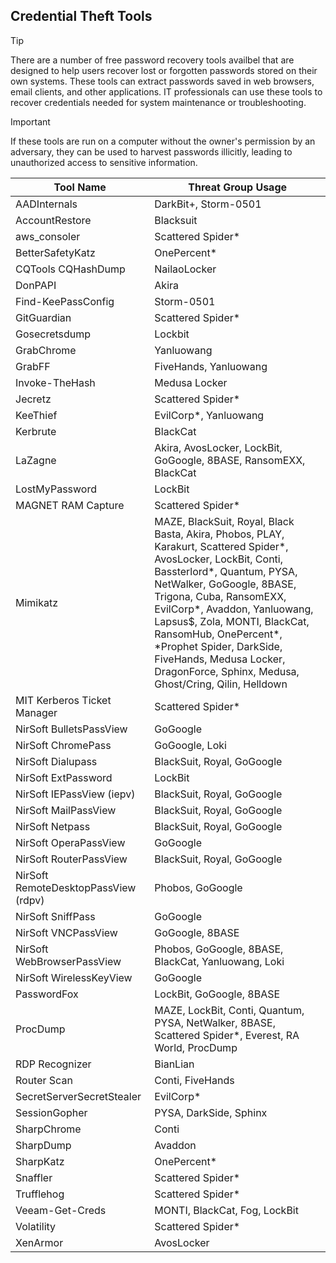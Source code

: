 ## Credential Theft Tools

> [!TIP]
> There are a number of free password recovery tools availbel that are designed to help users recover lost or forgotten passwords stored on their own systems. These tools can extract passwords saved in web browsers, email clients, and other applications. IT professionals can use these tools to recover credentials needed for system maintenance or troubleshooting.

> [!IMPORTANT]
> If these tools are run on a computer without the owner's permission by an adversary, they can be used to harvest passwords illicitly, leading to unauthorized access to sensitive information.

| Tool Name | Threat Group Usage |
|---|---|
| AADInternals | DarkBit+, Storm-0501 |
| AccountRestore | Blacksuit |
| aws_consoler | Scattered Spider* |
| BetterSafetyKatz | OnePercent* |
| CQTools CQHashDump | NailaoLocker |
| DonPAPI | Akira |
| Find-KeePassConfig | Storm-0501 |
| GitGuardian | Scattered Spider* |
| Gosecretsdump | Lockbit |
| GrabChrome | Yanluowang |
| GrabFF | FiveHands, Yanluowang |
| Invoke-TheHash | Medusa Locker |
| Jecretz | Scattered Spider* |
| KeeThief | EvilCorp*, Yanluowang |
| Kerbrute | BlackCat |
| LaZagne | Akira, AvosLocker, LockBit, GoGoogle, 8BASE, RansomEXX, BlackCat |
| LostMyPassword | LockBit |
| MAGNET RAM Capture | Scattered Spider* |
| Mimikatz | MAZE, BlackSuit, Royal, Black Basta, Akira, Phobos, PLAY, Karakurt, Scattered Spider*, AvosLocker, LockBit, Conti, Bassterlord*, Quantum, PYSA, NetWalker, GoGoogle, 8BASE, Trigona, Cuba, RansomEXX, EvilCorp*, Avaddon, Yanluowang, Lapsus$, Zola, MONTI, BlackCat, RansomHub, OnePercent*, *Prophet Spider, DarkSide, FiveHands, Medusa Locker, DragonForce, Sphinx, Medusa, Ghost/Cring, Qilin, Helldown |
| MIT Kerberos Ticket Manager | Scattered Spider* |
| NirSoft BulletsPassView | GoGoogle |
| NirSoft ChromePass | GoGoogle, Loki |
| NirSoft Dialupass | BlackSuit, Royal, GoGoogle |
| NirSoft ExtPassword | LockBit |
| NirSoft IEPassView (iepv) | BlackSuit, Royal, GoGoogle |
| NirSoft MailPassView | BlackSuit, Royal, GoGoogle |
| NirSoft Netpass | BlackSuit, Royal, GoGoogle |
| NirSoft OperaPassView | GoGoogle |
| NirSoft RouterPassView | BlackSuit, Royal, GoGoogle |
| NirSoft RemoteDesktopPassView (rdpv) | Phobos, GoGoogle |
| NirSoft SniffPass | GoGoogle |
| NirSoft VNCPassView | GoGoogle, 8BASE |
| NirSoft WebBrowserPassView | Phobos, GoGoogle, 8BASE, BlackCat, Yanluowang, Loki |
| NirSoft WirelessKeyView | GoGoogle |
| PasswordFox | LockBit, GoGoogle, 8BASE |
| ProcDump | MAZE, LockBit, Conti, Quantum, PYSA, NetWalker, 8BASE, Scattered Spider*, Everest, RA World, ProcDump |
| RDP Recognizer | BianLian |
| Router Scan | Conti, FiveHands |
| SecretServerSecretStealer | EvilCorp* |
| SessionGopher | PYSA, DarkSide, Sphinx |
| SharpChrome | Conti |
| SharpDump | Avaddon |
| SharpKatz | OnePercent* |
| Snaffler | Scattered Spider* | 
| Trufflehog | Scattered Spider* |
| Veeam-Get-Creds | MONTI, BlackCat, Fog, LockBit |
| Volatility | Scattered Spider* |
| XenArmor | AvosLocker |
